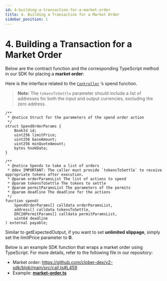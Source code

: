 ```yaml
---
id: 4-building-a-transaction-for-a-market-order
title: 4. Building a Transaction for a Market Order
sidebar_position: 1
---
```


# **4. Building a Transaction for a Market Order**

Below are the contract function and the corresponding TypeScript method in our SDK for placing a **market order**:

Here is the interface related to the [`Controller`](https://github.com/clober-dex/v2-sdk/blob/main/src/constants/addresses.ts#L7) ’s spend function.

> **Note:** The `tokensToSettle` parameter should include a list of addresses for both the input and output currencies, excluding the zero address.
>

```solidity
/**
 * @notice Struct for the parameters of the spend order action
 */
struct SpendOrderParams {
    BookId id;
    uint256 limitPrice;
    uint256 baseAmount;
    uint256 minQuoteAmount;
    bytes hookData;
}

/**
 * @notice Spends to take a list of orders
 * @dev IMPORTANT: The caller must provide `tokensToSettle` to receive appropriate tokens after execution.
 * @param orderParamsList The list of actions to spend
 * @param tokensToSettle The tokens to settle
 * @param permitParamsList The parameters of the permits
 * @param deadline The deadline for the actions
 */
function spend(
    SpendOrderParams[] calldata orderParamsList,
    address[] calldata tokensToSettle,
    ERC20PermitParams[] calldata permitParamsList,
    uint64 deadline
) external payable;
```

Similar to getExpectedOutput, if you want to set **unlimited slippage**, simply set the limitPrice parameter to **0**.

Below is an example SDK function that wraps a market order using TypeScript. For more details, refer to the following file in our repository:

- Market order: https://github.com/clober-dex/v2-sdk/blob/main/src/call.ts#L459
- Example: [**market-order.ts**](https://github.com/clober-dex/v2-sdk/blob/main/examples/market-order.ts)